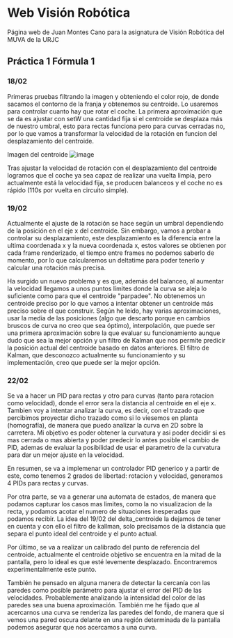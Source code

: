 # Web Visión Robótica 

Página web de Juan Montes Cano para la asignatura de Visión Robótica del MUVA de la URJC

## Práctica 1 Fórmula 1

### 18/02

Primeras pruebas filtrando la imagen y obteniendo el color rojo, de donde sacamos el contorno de la franja y obtenemos su centroide. Lo usaremos para controlar cuanto hay que rotar el coche. La primera aproximación que se da es ajustar con setW una cantidad fija si el centroide se desplaza más de nuestro umbral, esto para rectas funciona pero para curvas cerradas no, por lo que vamos a transformar la velocidad de la rotación en funcion del desplazamiento del centroide.

Imagen del centroide
![image](https://github.com/m4r4d0n4/m4r4d0n4.github.io/assets/58432330/6176f941-5035-42a4-9ad6-c0a94a912d0a)

Tras ajustar la velocidad de rotación con el desplazamiento del centroide logramos que el coche ya sea capaz de realizar una vuelta limpia, pero actualmente está la velocidad fija, se producen balanceos y el coche no es rápido (110s por vuelta en circuito simple).

### 19/02 

Actualmente el ajuste de la rotación se hace según un umbral dependiendo de la posición en el eje x del centroide. Sin embargo, vamos a probar a controlar su desplazamiento, este desplazamiento es la diferencia entre la ultima coordenada x y la nueva coordenada x, estos valores se obtienen por cada frame renderizado, el tiempo entre frames no podemos saberlo de momento, por lo que calcularemos un deltatime para poder tenerlo y calcular una rotación más precisa.

Ha surgido un nuevo problema y es que, además del balanceo, al aumentar la velocidad llegamos a unos puntos límites donde la curva se aleja lo suficiente como para que el centroide "parpadee". No obtenemos un centroide preciso por lo que vamos a intentar obtener un centroide más preciso sobre el que construir. Según he leído, hay varias aproximaciones, usar la media de las posiciones (algo que descarto porque en cambios bruscos de curva no creo que sea óptimo), interpolación, que puede ser una primera aproximación sobre la que evaluar su funcionamiento aunque dudo que sea la mejor opción y un filtro de Kalman que nos permite predicir la posición actual del centroide basado en datos anteriores. El filtro de Kalman, que desconozco actualmente su funcionamiento y su implementación, creo que puede ser la mejor opción.

### 22/02

Se va a hacer un PID para rectas y otro para curvas (tanto para rotacion como velocidad), donde el error sera la distancia al centroide en el eje x. Tambien voy a intentar analizar la curva, es decir, con el trazado que percibimos proyectar dicho trazado como si lo viesemos en planta (homografía), de manera que puedo analizar la curva en 2D sobre la carretera. Mi objetivo es poder obtener la curvatura y asi poder decidir si es mas cerrada o mas abierta y poder predecir lo antes posible el cambio de PID, ademas de evaluar la posibilidad de usar el parametro de la curvatura para dar un mejor ajuste en la velocidad. 

En resumen, se va a implemenar un controlador PID generico y a partir de este, como tenemos 2 grados de libertad: rotacion y velocidad, generamos 4 PIDs para rectas y curvas.

Por otra parte, se va a generar una automata de estados, de manera que podamos capturar los casos mas limites, como la no visualizacion de la recta, y podamos acotar el numero de situaciones inesperadas que podamos recibir. La idea del 19/02 del delta_centroide la dejamos de tener en cuenta y con ello el filtro de kallman, solo precisamos de la distancia que separa el punto ideal del centroide y el punto actual.

Por último, se va a realizar un calibrado del punto de referencia del centroide, actualmente el centroide objetivo se encuentra en la mitad de la pantalla, pero lo ideal es que esté levemente desplazado. Encontraremos experimentalmente este punto.

También he pensado en alguna manera de detectar la cercanía con las paredes como posible parámetro para ajustar el error del PID de las velocidades. Probablemente analizando la intensidad del color de las paredes sea una buena aproximación. También me he fijado que al acercarnos una curva se renderiza las paredes del fondo, de manera que si vemos una pared oscura delante en una región determinada de la pantalla podemos asegurar que nos acercamos a una curva.
